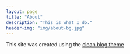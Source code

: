 ```yaml
---
layout: page
title: "About"
description: "This is what I do."
header-img: "img/about-bg.jpg"
---
```



This site was created using the [clean blog theme](https://github.com/BlackrockDigital/startbootstrap-clean-blog-jekyll) 
